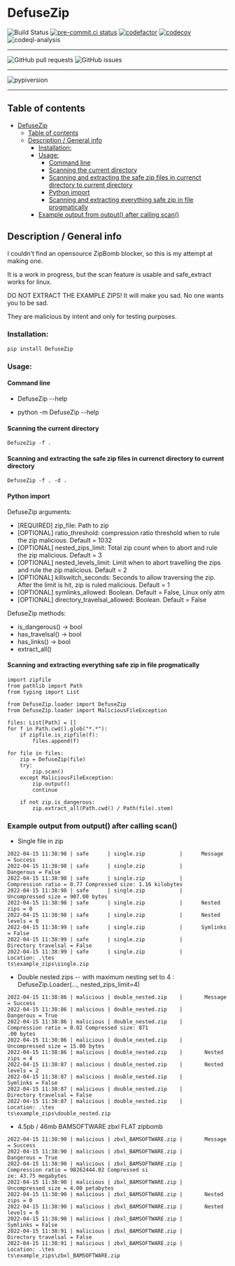 # DefuseZip
![Build Status](https://github.com/tonyrla/DefuseZip/actions/workflows/tox.yml/badge.svg)
[![pre-commit.ci status](https://results.pre-commit.ci/badge/github/pre-commit/pre-commit/master.svg)](https://results.pre-commit.ci/latest/github/tonyrla/DefuseZip/main)
[![codefactor](https://www.codefactor.io/repository/github/tonyrla/defusezip/badge/main)](https://www.codefactor.io/repository/github/tonyrla/defusezip/overview/main)
[![codecov](https://codecov.io/gh/tonyrla/DefuseZip/branch/main/graph/badge.svg?token=AFSWTF0QBX)](https://codecov.io/gh/tonyrla/DefuseZip)
![codeql-analysis](https://github.com/tonyrla/DefuseZip/actions/workflows/codeql-analysis.yml/badge.svg)


----
![GitHub pull requests](https://img.shields.io/github/issues-pr/tonyrla/DefuseZip)
![GitHub issues](https://img.shields.io/github/issues-raw/tonyrla/DefuseZip)

----
![pypiversion](https://img.shields.io/pypi/v/DefuseZip)

----


## Table of contents
- [DefuseZip](#defusezip)
  - [Table of contents](#table-of-contents)
  - [Description / General info](#description--general-info)
    - [Installation:](#installation)
    - [Usage:](#usage)
      - [Command line](#command-line)
      - [Scanning the current directory](#scanning-the-current-directory)
      - [Scanning and extracting the safe zip files in currenct directory to current directory](#scanning-and-extracting-the-safe-zip-files-in-currenct-directory-to-current-directory)
      - [Python import](#python-import)
      - [Scanning and extracting everything safe zip in file progmatically](#scanning-and-extracting-everything-safe-zip-in-file-progmatically)
    - [Example output from output() after calling scan()](#example-output-from-output-after-calling-scan)

## Description / General info
I couldn't find an opensource ZipBomb blocker, so this is my attempt at making one.

It is a work in progress, but the scan feature is usable and safe_extract works for linux.

DO NOT EXTRACT THE EXAMPLE ZIPS! It will make you sad. No one wants you to be sad.

They are malicious by intent and only for testing purposes.
### Installation:
```
pip install DefuseZip
```
### Usage:

#### Command line

* DefuseZip --help

* python -m DefuseZip --help
#### Scanning the current directory
```
DefuzeZip -f .
```
#### Scanning and extracting the safe zip files in currenct directory to current directory
```
DefuseZip -f . -d .
```


#### Python import
DefuseZip arguments:
* [REQUIRED] zip_file: Path to zip
* [OPTIONAL] ratio_threshold: compression ratio threshold when to rule the zip malicious. Default = 1032
* [OPTIONAL] nested_zips_limit: Total zip count when to abort and rule the zip malicious. Default = 3
* [OPTIONAL] nested_levels_limit: Limit when to abort travelling the zips and rule the zip malicious. Default = 2
* [OPTIONAL] killswitch_seconds: Seconds to allow traversing the zip. After the limit is hit, zip is ruled malicious. Default = 1
* [OPTIONAL] symlinks_allowed: Boolean. Default = False, Linux only atm
* [OPTIONAL] directory_travelsal_allowed: Boolean. Default = False

DefuseZip methods:
* is_dangerous() -> bool
* has_travelsal() -> bool
* has_links() -> bool
* extract_all()

#### Scanning and extracting everything safe zip in file progmatically
```
import zipfile
from pathlib import Path
from typing import List

from DefuseZip.loader import DefuseZip
from DefuseZip.loader import MaliciousFileException

files: List[Path] = []
for f in Path.cwd().glob("*.*"):
    if zipfile.is_zipfile(f):
        files.append(f)

for file in files:
    zip = DefuseZip(file)
    try:
        zip.scan()
    except MaliciousFileException:
        zip.output()
        continue

    if not zip.is_dangerous:
        zip.extract_all(Path.cwd() / Path(file).stem)
```

### Example output from output() after calling scan()
* Single file in zip
```
2022-04-15 11:38:98 | safe      | single.zip           |      Message = Success
2022-04-15 11:38:98 | safe      | single.zip           |      Dangerous = False
2022-04-15 11:38:98 | safe      | single.zip           |      Compression ratio = 0.77 Compressed size: 1.16 kilobytes
2022-04-15 11:38:98 | safe      | single.zip           |      Uncompressed size = 907.00 bytes
2022-04-15 11:38:98 | safe      | single.zip           |      Nested zips = 0
2022-04-15 11:38:98 | safe      | single.zip           |      Nested levels = 0
2022-04-15 11:38:99 | safe      | single.zip           |      Symlinks = False
2022-04-15 11:38:99 | safe      | single.zip           |      Directory travelsal = False
2022-04-15 11:38:99 | safe      | single.zip           |      Location: .\tes
ts\example_zips\single.zip
```
* Double nested zips -- with maximum nesting set to 4 : DefuseZip.Loader(..., nested_zips_limit=4)
```
2022-04-15 11:38:86 | malicious | double_nested.zip    |       Message = Success
2022-04-15 11:38:86 | malicious | double_nested.zip    |       Dangerous = True
2022-04-15 11:38:86 | malicious | double_nested.zip    |       Compression ratio = 0.02 Compressed size: 871
.00 bytes
2022-04-15 11:38:86 | malicious | double_nested.zip    |       Uncompressed size = 15.00 bytes
2022-04-15 11:38:86 | malicious | double_nested.zip    |       Nested zips = 4
2022-04-15 11:38:87 | malicious | double_nested.zip    |       Nested levels = 2
2022-04-15 11:38:87 | malicious | double_nested.zip    |       Symlinks = False
2022-04-15 11:38:87 | malicious | double_nested.zip    |       Directory travelsal = False
2022-04-15 11:38:87 | malicious | double_nested.zip    |       Location: .\tes
ts\example_zips\double_nested.zip
```
* 4.5pb / 46mb BAMSOFTWARE zbxl FLAT zipbomb
```
2022-04-15 11:38:90 | malicious | zbxl_BAMSOFTWARE.zip |       Message = Success
2022-04-15 11:38:90 | malicious | zbxl_BAMSOFTWARE.zip |       Dangerous = True
2022-04-15 11:38:90 | malicious | zbxl_BAMSOFTWARE.zip |       Compression ratio = 98262444.02 Compressed si
ze: 43.75 megabytes
2022-04-15 11:38:90 | malicious | zbxl_BAMSOFTWARE.zip |       Uncompressed size = 4.00 petabytes
2022-04-15 11:38:90 | malicious | zbxl_BAMSOFTWARE.zip |       Nested zips = 0
2022-04-15 11:38:90 | malicious | zbxl_BAMSOFTWARE.zip |       Nested levels = 0
2022-04-15 11:38:90 | malicious | zbxl_BAMSOFTWARE.zip |       Symlinks = False
2022-04-15 11:38:91 | malicious | zbxl_BAMSOFTWARE.zip |       Directory travelsal = False
2022-04-15 11:38:91 | malicious | zbxl_BAMSOFTWARE.zip |       Location: .\tes
ts\example_zips\zbxl_BAMSOFTWARE.zip
```
